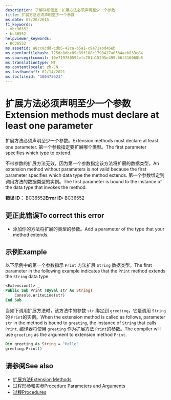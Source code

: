 ```yaml
---
description: 了解详细信息：扩展方法必须声明至少一个参数
title: 扩展方法必须声明至少一个参数
ms.date: 07/20/2015
f1_keywords:
- vbc36552
- bc36552
helpviewer_keywords:
- BC36552
ms.assetid: a8cc8cdd-cdb5-42ca-b5a1-c9a71abd46eb
ms.openlocfilehash: 725dc8dbc89e89f188c1793417a0334aeb833c84
ms.sourcegitcommit: 10e719780594efc781b15295e499c66f316068b8
ms.translationtype: MT
ms.contentlocale: zh-CN
ms.lasthandoff: 02/14/2021
ms.locfileid: "100473623"
---
```

# <a name="extension-methods-must-declare-at-least-one-parameter"></a><span data-ttu-id="b0045-103">扩展方法必须声明至少一个参数</span><span class="sxs-lookup"><span data-stu-id="b0045-103">Extension methods must declare at least one parameter</span></span>

<span data-ttu-id="b0045-104">扩展方法必须声明至少一个参数。</span><span class="sxs-lookup"><span data-stu-id="b0045-104">Extension methods must declare at least one parameter.</span></span> <span data-ttu-id="b0045-105">第一个参数指定要扩展哪个类型。</span><span class="sxs-lookup"><span data-stu-id="b0045-105">The first parameter specifies which type to extend.</span></span>  
  
 <span data-ttu-id="b0045-106">不带参数的扩展方法无效，因为第一个参数指定该方法将扩展的数据类型。</span><span class="sxs-lookup"><span data-stu-id="b0045-106">An extension method without parameters is not valid because the first parameter specifies which data type the method extends.</span></span> <span data-ttu-id="b0045-107">第一个参数绑定到调用方法的数据类型的实例。</span><span class="sxs-lookup"><span data-stu-id="b0045-107">The first parameter is bound to the instance of the data type that invokes the method.</span></span>  
  
 <span data-ttu-id="b0045-108">**错误 ID：** BC36552</span><span class="sxs-lookup"><span data-stu-id="b0045-108">**Error ID:** BC36552</span></span>  
  
## <a name="to-correct-this-error"></a><span data-ttu-id="b0045-109">更正此错误</span><span class="sxs-lookup"><span data-stu-id="b0045-109">To correct this error</span></span>  
  
- <span data-ttu-id="b0045-110">添加你的方法将扩展的类型的参数。</span><span class="sxs-lookup"><span data-stu-id="b0045-110">Add a parameter of the type that your method extends.</span></span>  
  
## <a name="example"></a><span data-ttu-id="b0045-111">示例</span><span class="sxs-lookup"><span data-stu-id="b0045-111">Example</span></span>  

 <span data-ttu-id="b0045-112">以下示例中的第一个参数指示 `Print` 方法扩展 `String` 数据类型。</span><span class="sxs-lookup"><span data-stu-id="b0045-112">The first parameter in the following example indicates that the `Print` method extends the `String` data type.</span></span>  
  
```vb  
<Extension()> _  
Public Sub Print (ByVal str As String)  
    Console.WriteLine(str)  
End Sub  
```  
  
 <span data-ttu-id="b0045-113">当如下调用扩展方法时，该方法中的参数 `str` 绑定到 `greeting`，它是调用 `String` 的 `Print`的实例。</span><span class="sxs-lookup"><span data-stu-id="b0045-113">When the extension method is called as follows, parameter `str` in the method is bound to `greeting`, the instance of `String` that calls `Print`.</span></span> <span data-ttu-id="b0045-114">编译器将使用 `greeting` 作为扩展方法 `Print`的参数。</span><span class="sxs-lookup"><span data-stu-id="b0045-114">The compiler will use `greeting` as the argument to extension method `Print`.</span></span>  
  
```vb  
Dim greeting As String = "Hello"  
greeting.Print()  
```  
  
## <a name="see-also"></a><span data-ttu-id="b0045-115">请参阅</span><span class="sxs-lookup"><span data-stu-id="b0045-115">See also</span></span>

- [<span data-ttu-id="b0045-116">扩展方法</span><span class="sxs-lookup"><span data-stu-id="b0045-116">Extension Methods</span></span>](../programming-guide/language-features/procedures/extension-methods.md)
- [<span data-ttu-id="b0045-117">过程形参和实参</span><span class="sxs-lookup"><span data-stu-id="b0045-117">Procedure Parameters and Arguments</span></span>](../programming-guide/language-features/procedures/procedure-parameters-and-arguments.md)
- [<span data-ttu-id="b0045-118">过程</span><span class="sxs-lookup"><span data-stu-id="b0045-118">Procedures</span></span>](../programming-guide/language-features/procedures/index.md)
